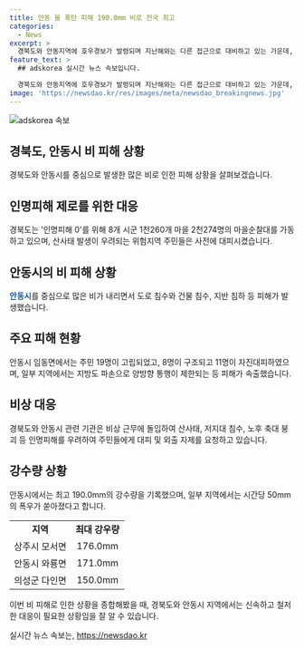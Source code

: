```yaml
---
title: 안동 물 폭탄 피해 190.0mm 비로 전국 최고
categories:
  - News
excerpt: >
  경북도와 안동지역에 호우경보가 발령되며 지난해와는 다른 접근으로 대비하고 있는 가운데, 8개 시군 1천260개 마을 2천274명의 마을순찰대가 가동되고, 산사태 위험으로 고립된 주민들은 사전대피 등 인명피해 0을 위한 노력이 진행 중이다. 경북 북부지역에서는 많은 비로 인한 도로 침수와 건물 침수 등 피해가 발생하며, 안동시와 소방당국은 구조작업에 투입되었다. 주민들은 산사태와 저지대 침수 등을 우려해 대피를 권고하고 있으며, 안동시 등은 비상 근무에 돌입했다. (문장수: 3줄 / 214자)
feature_text: >
  ## adskorea 실시간 뉴스 속보입니다.

  경북도와 안동지역에 호우경보가 발령되며 지난해와는 다른 접근으로 대비하고 있는 가운데, 8개 시군 1천260개 마을 2천274명의 마을순찰대가 가동되고, 산사태 위험으로 고립된 주민들은 사전대피 등 인명피해 0을 위한 노력이 진행 중이다. 경북 북부지역에서는 많은 비로 인한 도로 침수와 건물 침수 등 피해가 발생하며, 안동시와 소방당국은 구조작업에 투입되었다. 주민들은 산사태와 저지대 침수 등을 우려해 대피를 권고하고 있으며, 안동시 등은 비상 근무에 돌입했다. (문장수: 3줄 / 214자)
image: 'https://newsdao.kr/res/images/meta/newsdao_breakingnews.jpg'
---
```


<p><img src="https://newsdao.kr/res/images/meta/newsdao_breakingnews.jpg" alt="adskorea 속보" /></p>

<h2 data-ke-size="size26">경북도, 안동시 비 피해 상황</h2>

<p data-ke-size="size16">경북도와 안동시를 중심으로 발생한 많은 비로 인한 피해 상황을 살펴보겠습니다.</p>

<h2 data-ke-size="size24">인명피해 제로를 위한 대응</h2>

<p data-ke-size="size16">경북도는 '인명피해 0'를 위해 8개 시군 1천260개 마을 2천274명의 마을순찰대를 가동하고 있으며, 산사태 발생이 우려되는 위험지역 주민들은 사전에 대피시켰습니다.</p>

<h2 data-ke-size="size24">안동시의 비 피해 상황</h2>

<p data-ke-size="size16"><b><span style="color: #1a5490;">안동시</span></b>를 중심으로 많은 비가 내리면서 도로 침수와 건물 침수, 지반 침하 등 피해가 발생했습니다.</p>

<h2 data-ke-size="size24">주요 피해 현황</h2>

<p data-ke-size="size16">안동시 임동면에서는 주민 19명이 고립되었고, 8명이 구조되고 11명이 자진대피하였으며, 일부 지역에서는 지방도 파손으로 양방향 통행이 제한되는 등 피해가 속출했습니다.</p>

<h2 data-ke-size="size24">비상 대응</h2>

<p data-ke-size="size16">경북도와 안동시 관련 기관은 비상 근무에 돌입하여 산사태, 저지대 침수, 노후 축대 붕괴 등 인명피해를 우려하여 주민들에게 대피 및 외출 자제를 요청하고 있습니다.</p>

<h2 data-ke-size="size24">강수량 상황</h2>

<p data-ke-size="size16">안동시에서는 최고 190.0mm의 강수량을 기록했으며, 일부 지역에서는 시간당 50mm의 폭우가 쏟아졌다고 합니다.</p>

<table>
   <tbody>
      <tr>
         <td style="text-align: center; height: 17px;"><b>지역</b></td>
         <td style="text-align: center; height: 17px;"><b>최대 강우량</b></td>
      </tr>
      <tr>
         <td style="text-align: center; height: 17px;">상주시 모서면</td>
         <td style="text-align: center; height: 17px;">176.0mm</td>
      </tr>
      <tr>
         <td style="text-align: center; height: 17px;">안동시 와룡면</td>
         <td style="text-align: center; height: 17px;">171.0mm</td>
      </tr>
      <tr>
         <td style="text-align: center; height: 17px;">의성군 다인면</td>
         <td style="text-align: center; height: 17px;">150.0mm</td>
      </tr>
   </tbody>
</table>

<p data-ke-size="size16">이번 비 피해로 인한 상황을 종합해봤을 때, 경북도와 안동시 지역에서는 신속하고 철저한 대응이 필요한 상황임을 잘 알 수 있습니다.</p>
실시간 뉴스 속보는, <a href="https://newsdao.kr" rel="dofollow">https://newsdao.kr</a>


